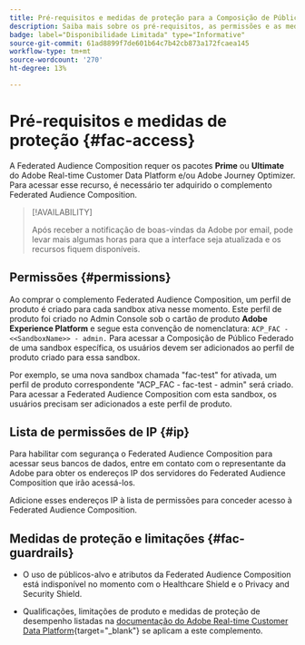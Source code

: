 ```yaml
---
title: Pré-requisitos e medidas de proteção para a Composição de Público-Alvo Federado
description: Saiba mais sobre os pré-requisitos, as permissões e as medidas de proteção da Composição de público-alvo federado
badge: label="Disponibilidade Limitada" type="Informative"
source-git-commit: 61ad8899f7de601b64c7b42cb873a172fcaea145
workflow-type: tm+mt
source-wordcount: '270'
ht-degree: 13%

---
```


# Pré-requisitos e medidas de proteção {#fac-access}

A Federated Audience Composition requer os pacotes **Prime** ou **Ultimate** do Adobe Real-time Customer Data Platform e/ou Adobe Journey Optimizer. Para acessar esse recurso, é necessário ter adquirido o complemento Federated Audience Composition.

>[!AVAILABILITY]
>
>Após receber a notificação de boas-vindas da Adobe por email, pode levar mais algumas horas para que a interface seja atualizada e os recursos fiquem disponíveis.

## Permissões {#permissions}

Ao comprar o complemento Federated Audience Composition, um perfil de produto é criado para cada sandbox ativa nesse momento. Este perfil de produto foi criado no Admin Console sob o cartão de produto **Adobe Experience Platform** e segue esta convenção de nomenclatura: `ACP_FAC - <<SandboxName>> - admin.` Para acessar a Composição de Público Federado de uma sandbox específica, os usuários devem ser adicionados ao perfil de produto criado para essa sandbox.

Por exemplo, se uma nova sandbox chamada &quot;fac-test&quot; for ativada, um perfil de produto correspondente &quot;ACP_FAC - fac-test - admin&quot; será criado. Para acessar a Federated Audience Composition com esta sandbox, os usuários precisam ser adicionados a este perfil de produto.

## Lista de permissões de IP {#ip}

Para habilitar com segurança o Federated Audience Composition para acessar seus bancos de dados, entre em contato com o representante da Adobe para obter os endereços IP dos servidores do Federated Audience Composition que irão acessá-los.

Adicione esses endereços IP à lista de permissões para conceder acesso à Federated Audience Composition.

## Medidas de proteção e limitações {#fac-guardrails}

* O uso de públicos-alvo e atributos da Federated Audience Composition está indisponível no momento com o Healthcare Shield e o Privacy and Security Shield.

<!--
* Federated Audience Composition is compatible with Privacy & Security Shield and can be used in all verticals except for healthcare industries. Currently, Federated Audience Composition cannot be licensed to customers looking to ingest health data. [Learn more](https://experienceleague.adobe.com/en/docs/events/customer-data-management-voices-recordings/governance/healthcare-shield){target="_blank"}-->

* Qualificações, limitações de produto e medidas de proteção de desempenho listadas na [documentação do Adobe Real-time Customer Data Platform](https://experienceleague.adobe.com/pt-br/docs/experience-platform/profile/guardrails){target="_blank"} se aplicam a este complemento.
